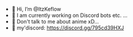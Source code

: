 - 👋 Hi, I’m @ItzKeflow
- 👀 I am currently working on Discord bots etc. ...
- 🌱 Don't talk to me about anime xD...
- 🌴 my'discord: https://discord.gg/795cd39HXJ

<!---
ItzKeflow/ItzKeflow is a ✨ special ✨ repository because its `README.md` (this file) appears on your GitHub profile.
You can click the Preview link to take a look at your changes.
--->
